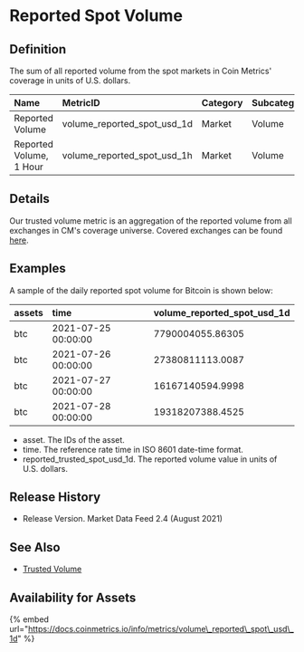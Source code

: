 # Reported Spot Volume

## Definition

The sum of all reported volume from the spot markets in Coin Metrics' coverage in units of U.S. dollars.

| Name | MetricID | Category | Subcategory | Type | Unit | Interval |
| :--- | :--- | :--- | :--- | :--- | :--- | :--- |
| Reported Volume | volume\_reported\_spot\_usd\_1d | Market | Volume | NA | USD | 1d |
| Reported Volume, 1 Hour | volume\_reported\_spot\_usd\_1h | Market | Volume | NA | USD | 1h |

## Details

Our trusted volume metric is an aggregation of the reported volume from all exchanges in CM's coverage universe.  Covered exchanges can be found [here](../../exchanges/all-exchanges.md).

## Examples

A sample of the daily reported spot volume for Bitcoin is shown below:

| assets | time | volume\_reported\_spot\_usd\_1d |
| :--- | :--- | :--- |
| btc | 2021-07-25 00:00:00 | 7790004055.86305 |
| btc | 2021-07-26 00:00:00 | 27380811113.0087 |
| btc | 2021-07-27 00:00:00 | 16167140594.9998 |
| btc | 2021-07-28 00:00:00 | 19318207388.4525 |

* asset. The IDs of the asset.
* time. The reference rate time in ISO 8601 date-time format.
* reported\_trusted\_spot\_usd\_1d. The reported volume value in units of U.S. dollars.

## Release History

* Release Version. Market Data Feed 2.4 \(August 2021\) 

## See Also

* [Trusted Volume](volume_trusted_spot_usd_1d.md)

## Availability for Assets

{% embed url="https://docs.coinmetrics.io/info/metrics/volume\_reported\_spot\_usd\_1d" %}

